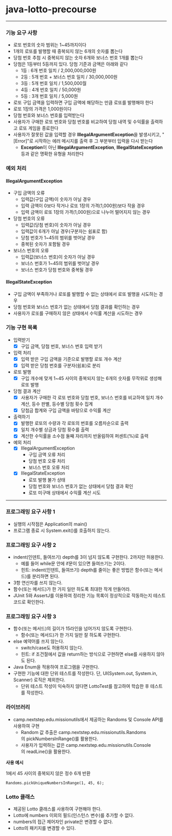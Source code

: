 # java-lotto-precourse

---
### 기능 요구 사항

- 로또 번호의 숫자 범위는 1~45까지이다
- 1개의 로또를 발행할 때 중복되지 않는 6개의 숫자를 뽑는다
- 당첨 번호 추첨 시 중복되지 않는 숫자 6개와 보너스 번호 1개를 뽑는다
- 당첨은 1등부터 5등까지 있다. 당첨 기준과 금액은 아래와 같다
  - 1등 : 6개 번호 일치 / 2,000,000,000원
  - 2등 : 5개 번호 + 보너스 번호 일치 / 30,000,000원
  - 3등 : 5개 번호 일치 / 1,500,000월
  - 4등 : 4개 번호 일치 / 50,000원
  - 5등 : 3개 번호 일치 / 5,000원
- 로또 구입 금액을 입력하면 구입 금액에 해당하는 만큼 로또를 발행해야 한다
- 로또 1장의 가격은 1,000원이다
- 당첨 번호와 보너스 번호를 입력받는다
- 사용자가 구매한 로또 번호와 당첨 번호를 비교하여 당첨 내역 및 수익률을 출력하고 로또 게임을 종료한다
- 사용자가 잘못된 값을 입력할 경우 **IllegalArgumentException**을 발생시키고, "[Error]"로 시작하는 에러 메시지를 출력 후 그 부분부터 입력을 다시 받는다
  - **Exception**이 아닌 **IllegalArgumentException**, **IllegalStateException** 등과 같은 명확한 유형을 처리한다

### 예외 처리

#### IllegalArgumentException
- 구입 금액의 오류
  - 입력값(구입 금액)이 숫자가 아닐 경우
  - 입력 금액이 0보다 작거나 로또 1장의 가격(1,000원)보다 작을 경우
  - 입력 금액이 로또 1장의 가격(1,000원)으로 나누어 떨어지지 않는 경우
- 당첨 번호의 오류
  - 입력값(당첨 번호)이 숫자가 아닐 경우
  - 입력값이 6개가 아닐 경우(구분자는 쉼표로 함)
  - 당첨 번호가 1~45의 범위를 벗어날 경우
  - 중복된 숫자가 포함될 경우
- 보너스 번호의 오류
  - 입력값(보너스 번호)이 숫자가 아닐 경우
  - 보너스 번호가 1~45의 범위를 벗어날 경우
  - 보너스 번호가 당첨 번호와 중복될 경우

#### IllegalStateException
- 구입 금액이 부족하거나 로또를 발행할 수 없는 상태에서 로또 발행을 시도하는 경우
- 당첨 번호와 보너스 번호가 없는 상태에서 당첨 결과를 확인하는 경우
- 사용자가 로또를 구매하지 않은 상태에서 수익률 계산을 시도하는 경우

### 기능 구현 목록

- 입력받기
  - [x]  구입 금액, 당첨 번호, 보너스 번호 입력 받기
- 입력 처리
  - [x]  입력 받은 구입 금액을 기준으로 발행할 로또 개수 계산
  - [x]  입력 받은 당첨 번호를 구분자(쉼표)로 분리
- 로또 발행
  - [x]  구입 개수에 맞게 1~45 사이의 중복되지 않는 6개의 숫자를 무작위로 생성해 로또 발행
- 당첨 결과 계산
  - [x]  사용자가 구매한 각 로또 번호와 당첨 번호, 보너스 번호를 비교하여 일치 개수 계산, 등수 판별, 등수별 당첨 횟수 집계
  - [x]  당첨금 합계와 구입 금액을 바탕으로 수익률 계산
- 출력하기
  - [x]  발행한 로또의 수량과 각 로또의 번호를 오름차순으로 출력
  - [x]  일치 개수별 상금과 당첨 횟수를 출력
  - [x]  계산한 수익률을 소수점 둘째 자리까지 반올림하여 퍼센트(%)로 출력
- 예외 처리
  - [x] IllegalArgumentException
    - 구입 금액 오류 처리
    - 당첨 번호 오류 처리
    - 보너스 번호 오류 처리
  - [x] IllegalStateException
    - 로또 발행 불가 상태
    - 당첨 번호와 보너스 번호가 없는 상태에서 당첨 결과 확인
    - 로또 미구매 상태에서 수익률 계산 시도

---
### 프로그래밍 요구 사항 1

- 실행의 시작점은 Application의 main()
- 프로그램 종료 시 System.exit()를 호출하지 않는다.

### 프로그래밍 요구 사항 2

- indent(인덴트, 들여쓰기) depth를 3이 넘지 않도록 구현한다. 2까지만 허용한다.
  - 예를 들어 while문 안에 if문이 있으면 들여쓰기는 2이다.
  - 힌트: indent(인덴트, 들여쓰기) depth를 줄이는 좋은 방법은 함수(또는 메서드)를 분리하면 된다.
- 3항 연산자를 쓰지 않는다.
- 함수(또는 메서드)가 한 가지 일만 하도록 최대한 작게 만들어라.
- JUnit 5와 AssertJ를 이용하여 정리한 기능 목록이 정상적으로 작동하는지 테스트 코드로 확인한다.

### 프로그래밍 요구 사항 3

- 함수(또는 메서드)의 길이가 15라인을 넘어가지 않도록 구현한다.
  - 함수(또는 메서드)가 한 가지 일만 잘 하도록 구현한다.
- else 예약어를 쓰지 않는다.
  - switch/case도 허용하지 않는다.
  - 힌트: if 조건절에서 값을 return하는 방식으로 구현하면 else를 사용하지 않아도 된다.
- Java Enum을 적용하여 프로그램을 구현한다.
- 구현한 기능에 대한 단위 테스트를 작성한다. 단, UI(System.out, System.in, Scanner) 로직은 제외한다.
  - 단위 테스트 작성이 익숙하지 않다면 LottoTest를 참고하여 학습한 후 테스트를 작성한다.

### 라이브러리

- camp.nextstep.edu.missionutils에서 제공하는 Randoms 및 Console API를 사용하여 구현
  - Random 값 추출은 camp.nextstep.edu.missionutils.Randoms의 pickNumbersInRange()를 활용한다.
  - 사용자가 입력하는 값은 camp.nextstep.edu.missionutils.Console의 readLine()을 활용한다.

**사용 예시**

1에서 45 사이의 중복되지 않은 정수 6개 반환

`Randoms.pickUniqueNumbersInRange(1, 45, 6);`

### Lotto 클래스

- 제공된 Lotto 클래스를 사용하여 구현해야 한다.
- Lotto에 numbers 이외의 필드(인스턴스 변수)를 추가할 수 없다.
- numbers의 접근 제어자인 private은 변경할 수 없다.
- Lotto의 패키지를 변경할 수 있다.